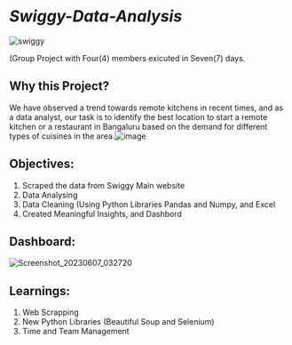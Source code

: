 # _Swiggy-Data-Analysis_
![swiggy](https://github.com/yasmeenustad/Swiggy-data-Analysis/assets/112754746/bb2fe548-dabf-4dd8-bea6-a19ef1b9adc1)

(Group Project with Four(4) members exicuted in Seven(7) days.

## Why this Project?
We have observed a trend towards remote kitchens in recent times, and as a data analyst, our task is to identify the best location to start a remote kitchen or a restaurant in Bangaluru based on the demand for different types of cuisines in the area.![image](https://github.com/yasmeenustad/Swiggy-data-Analysis/assets/112754746/f58be107-5ba1-4620-b148-900acbe885bb)

## Objectives:
1. Scraped the data from Swiggy Main website
2. Data Analysing
3. Data Cleaning (Using Python Libraries Pandas and Numpy, and Excel 
4. Created Meaningful Insights, and Dashbord

## Dashboard:
![Screenshot_20230607_032720](https://github.com/yasmeenustad/Swiggy-data-Analysis/assets/112754746/2806b894-8546-493a-9760-06772aa63913)


## Learnings:
1. Web Scrapping 
2. New Python Libraries (Beautiful Soup and Selenium) 
3. Time and Team Management





